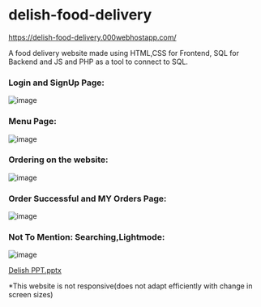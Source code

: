 # delish-food-delivery

https://delish-food-delivery.000webhostapp.com/

A food delivery website made using HTML,CSS for Frontend, SQL for Backend and JS and PHP as a tool to connect to SQL.

### Login and SignUp Page:

![image](https://user-images.githubusercontent.com/62425415/217244215-d2f1a7fa-56da-4bb6-827f-a59766ef696b.png)

### Menu Page:</b>

![image](https://user-images.githubusercontent.com/62425415/217244320-be007c0d-b16c-4448-8c8a-0d7b969b8dd6.png)

### Ordering on the website:

![image](https://user-images.githubusercontent.com/62425415/217244389-5dca8a52-c7c8-439d-9b89-5471d7ed151d.png)

### Order Successful and MY Orders Page:

![image](https://user-images.githubusercontent.com/62425415/217245044-8dcd3160-5fa9-4297-a7b2-9b5ffeff26a0.png)

### Not To Mention: Searching,Lightmode:

![image](https://user-images.githubusercontent.com/62425415/217244477-036985f6-3969-4ec3-ad6b-fbced939e8a6.png)

[Delish PPT.pptx](https://github.com/FaizanKhan06/delish-food-delivery/files/10675086/Delish.PPT.pptx)




*This website is not responsive(does not adapt efficiently with change in screen sizes)
